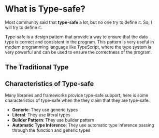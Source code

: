 # What is Type-safe?

Most community said that **type-safe** a lot, but no one try to define it. So, I will try to define it.

Type-safe is a design pattern that provide a way to ensure that the data type is correct and consistent in the program. This pattern is very useful in modern programming language like TypeScript, where the type system is very powerful and can be used to ensure the correctness of the program.

## The Traditional Type



## Characteristics of Type-safe

Many libraries and frameworks provide type-safe support, here is some characteristics of type-safe when the they claim that they are type-safe:

- **Generic**: They use generic types
- **Literal**: They use literal types
- **Builder Pattern**: They use builder pattern
- **Automatic Type Inference**: They use automatic type inference passing through the function and generic types